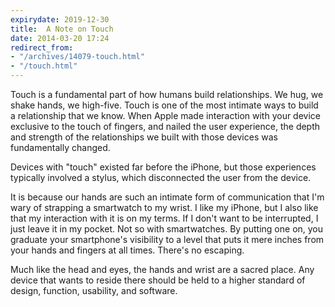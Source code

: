 ```yaml
---
expirydate: 2019-12-30
title:  A Note on Touch
date: 2014-03-20 17:24
redirect_from:
- "/archives/14079-touch.html"
- "/touch.html"
---
```



Touch is a fundamental part of how humans build relationships. We hug, we shake hands, we high-five. Touch is one of the most intimate ways to build a relationship that we know. When Apple made interaction with your device exclusive to the touch of fingers, and nailed the user experience, the depth and strength of the relationships we built with those devices was fundamentally changed. 

<aside>Devices with "touch" existed far before the iPhone, but those experiences typically involved a stylus, which disconnected the user from the device.</aside> 

It is because our hands are such an intimate form of communication that I'm wary of strapping a smartwatch to my wrist. I like my iPhone, but I also like that my interaction with it is on my terms. If I don't want to be interrupted, I just leave it in my pocket. Not so with smartwatches. By putting one on, you graduate your smartphone's visibility to a level that puts it mere inches from your hands and fingers at all times. There's no escaping. 

Much like the head and eyes, the hands and wrist are a sacred place. Any device that wants to reside there should be held to a higher standard of design, function, usability, and software.  
